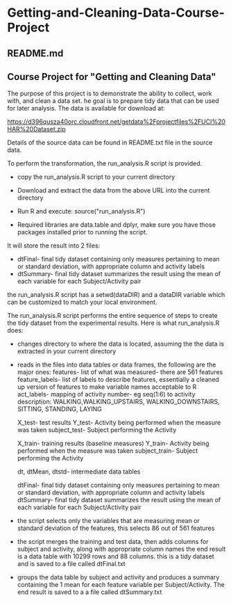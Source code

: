 # Getting-and-Cleaning-Data-Course-Project
## README.md
## Course Project for "Getting and Cleaning Data"

The purpose of this project is to demonstrate the ability to collect, work with, and clean a data set.
he goal is to prepare tidy data that can be used for later analysis. 
The data is available for download at:

https://d396qusza40orc.cloudfront.net/getdata%2Fprojectfiles%2FUCI%20HAR%20Dataset.zip 

Details of the source data can be found in README.txt file in the source data.

To perform the transformation, the run_analysis.R script is provided.

* copy the run_analysis.R script to your current directory
* Download and extract the data from the above URL into the current directory
* Run R and execute:
	source("run_analysis.R") 
	
* Required libraries are data.table and dplyr, make sure you have those packages installed prior to running the script.
	
It will store the result into 2 files:
* dtFinal- final tidy dataset containing only measures pertaining to mean or standard deviation, with appropriate column and activity labels
* dtSummary- final tidy dataset summarizes the result using the mean of each variable for each Subject/Activity pair

the run_analysis.R script has a setwd(dataDIR) and a dataDIR variable which can be customized to match your local environment.

The run_analysis.R script performs the entire sequence of steps to create the tidy dataset from the experimental results.
Here is what run_analysis.R does:

* changes directory to where the data is located, assuming the the data is extracted in your current directory
* reads in the files into data tables or data frames, the following are the major ones:
	features- list of what was measured- there are 561 features
	feature_labels- list of labels to describe features, essentially a cleaned up version of features to make variable names acceptable to R
	act_labels- mapping of activity number- eg seq(1:6) to activity description:
		WALKING,WALKING_UPSTAIRS, WALKING_DOWNSTAIRS, SITTING, STANDING, LAYING

	X_test- test results
	Y_test- Activity being performed when the measure was taken
	subject_test- Subject performing the Activity

	X_train- training results (baseline measures)
	Y_train- Activity being performed when the measure was taken
	subject_train- Subject performing the Activity

	dt, dtMean, dtstd- intermediate data tables

	dtFinal- final tidy dataset containing only measures pertaining to mean or standard deviation, with appropriate column and activity labels
	dtSummary- final tidy dataset summarizes the result using the mean of each variable for each Subject/Activity pair

* the script selects only the variables that are measuring mean or standard deviation of the features,  this selects 86 out of 561 features

* the script merges the training and test data, then adds columns for subject and activity, along with appropriate column names
	the end result is a data table with 10299 rows and 88 columns.  this is a tidy dataset and is saved to a file called dtFinal.txt

* groups the data table by subject and activity and produces a summary containing the 1 mean for each feature variable per Subject/Activity.  The end result is saved to a a file called dtSummary.txt
 

